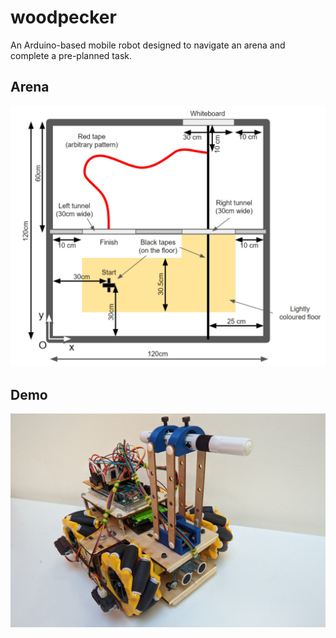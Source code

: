 # woodpecker

 An Arduino-based mobile robot designed to navigate an arena and complete a pre-planned task.

## Arena
 ![Alt text](assets/arena_layout.jpeg)

## Demo
 [![Video](assets/woodpecker.jpg)](assets/demo.mp4)